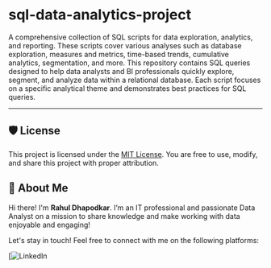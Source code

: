 # sql-data-analytics-project
A comprehensive collection of SQL scripts for data exploration, analytics, and reporting. These scripts cover various analyses such as database exploration, measures and metrics, time-based trends, cumulative analytics, segmentation, and more.
This repository contains SQL queries designed to help data analysts and BI professionals quickly explore, segment, and analyze data within a relational database. Each script focuses on a specific analytical theme and demonstrates best practices for SQL queries.

---

## 🛡️ License

This project is licensed under the [MIT License](LICENSE). You are free to use, modify, and share this project with proper attribution.

## 🌟 About Me

Hi there! I'm **Rahul Dhapodkar**. I’m an IT professional and passionate Data Analyst on a mission to share knowledge and make working with data enjoyable and engaging!

Let's stay in touch! Feel free to connect with me on the following platforms:


[![LinkedIn](https://www.linkedin.com/in/rahul-dhapodkar-81753630b/)
